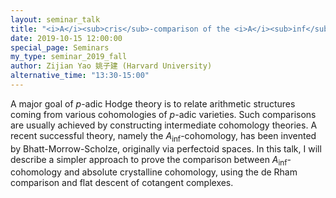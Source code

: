 ```yaml
---
layout: seminar_talk
title: "<i>A</i><sub>cris</sub>-comparison of the <i>A</i><sub>inf</sub>-cohomology"
date: 2019-10-15 12:00:00
special_page: Seminars
my_type: seminar_2019_fall
author: Zijian Yao 姚子建 (Harvard University)
alternative_time: "13:30-15:00"
---
```


A major goal of *p*-adic Hodge theory is to relate arithmetic structures
coming from various cohomologies of *p*-adic varieties.
Such comparisons are usually achieved by constructing intermediate cohomology theories.
A recent successful theory, namely the *A*<sub>inf</sub>-cohomology,
has been invented by Bhatt-Morrow-Scholze, originally via perfectoid spaces.
In this talk, I will describe a simpler approach to prove the comparison
between *A*<sub>inf</sub>-cohomology and absolute crystalline cohomology,
using the de Rham comparison and flat descent of cotangent complexes.
